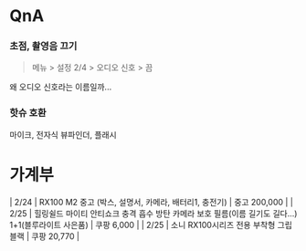 # QnA
### 초점, 촬영음 끄기 

> 메뉴 > 설정 2/4 > 오디오 신호 > 끔

왜 오디오 신호라는 이름일까...

### 핫슈 호환

마이크,  전자식 뷰파인더, 플래시


# 가계부

| 2/24 | RX100 M2 중고 (박스, 설명서, 카메라, 배터리1, 충전기) | 중고 200,000 | 
| 2/25 | 힐링쉴드 마이티 안티쇼크 충격 흡수 방탄 카메라 보호 필름(이름 길기도 길다...) 1+1(블루라이트 사은품) | 쿠팡 6,000 |
| 2/25 | 소니 RX100시리즈 전용 부착형 그립 블랙 | 쿠팡 20,770 | 


